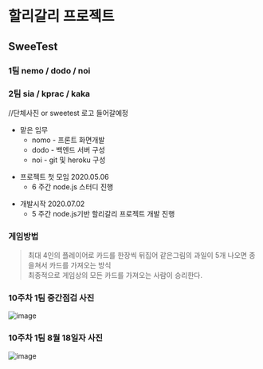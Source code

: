 할리갈리 프로젝트
=============================
## SweeTest 
  ### 1팀 **nemo** / dodo / noi
  ### 2팀  **sia** / kprac / kaka
  //단체사진 or sweetest 로고 들어갈예정
  
* 맡은 임무
  * nomo - 프론트 화면개발
  * dodo - 백엔드 서버 구성
  * noi  - git 및 heroku 구성
- 프로젝트 첫 모임 2020.05.06
  - 6 주간 node.js 스터디 진행
+ 개발시작 2020.07.02
  + 5 주간 node.js기반 할리갈리 프로젝트 개발 진행

### 게임방법
>   최대 4인의 플레이어로 카드를 한장씩 뒤집어 같은그림의 과일이 5개 나오면 종을쳐서 카드를 가져오는 방식 <br>
    최종적으로 게임상의 모든 카드를 가져오는 사람이 승리한다.
  
### 10주차 1팀 중간점검 사진

![image](https://user-images.githubusercontent.com/30767280/90375687-3ff35900-e0b0-11ea-8be3-6e390e2df535.png)



### 10주차 1팀 8월 18일자 사진
  

![image](https://user-images.githubusercontent.com/30767280/90459387-2a2b7580-e13c-11ea-9103-c7de4d0b92c2.png)




